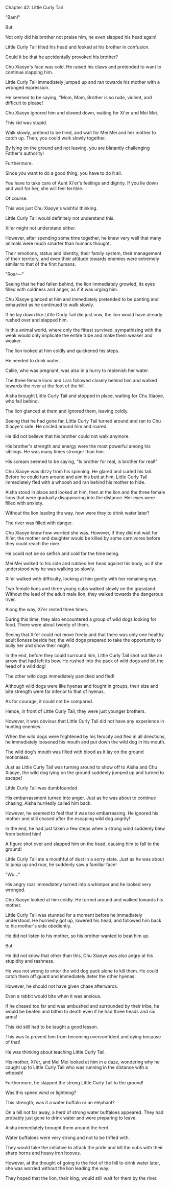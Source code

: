 Chapter 42: Little Curly Tail

"Bam\!"

But.

Not only did his brother not praise him, he even slapped his head again\!

Little Curly Tail tilted his head and looked at his brother in confusion.

Could it be that he accidentally provoked his brother?

Chu Xiaoye's face was cold. He raised his claws and pretended to want to continue slapping him.

Little Curly Tail immediately jumped up and ran towards his mother with a wronged expression.

He seemed to be saying, "Mom, Mom, Brother is so rude, violent, and difficult to please\!

Chu Xiaoye ignored him and slowed down, waiting for Xi'er and Mei Mei.

This kid was stupid.

Walk slowly, pretend to be tired, and wait for Mei Mei and her mother to catch up. Then, you could walk slowly together.

By lying on the ground and not leaving, you are blatantly challenging Father's authority\!

Furthermore.

Since you want to do a good thing, you have to do it all.

You have to take care of Aunt Xi'er's feelings and dignity. If you lie down and wait for her, she will feel terrible.

Of course.

This was just Chu Xiaoye's wishful thinking.

Little Curly Tail would definitely not understand this.

Xi'er might not understand either.

However, after spending some time together, he knew very well that many animals were much smarter than humans thought.

Their emotions, status and identity, their family system, their management of their territory, and even their attitude towards enemies were extremely similar to that of the first humans.

"Roar—"

Seeing that he had fallen behind, the lion immediately growled, its eyes filled with coldness and anger, as if it was urging him.

Chu Xiaoye glanced at him and immediately pretended to be panting and exhausted as he continued to walk slowly.

If he lay down like Little Curly Tail did just now, the lion would have already rushed over and slapped him.

In this animal world, where only the fittest survived, sympathizing with the weak would only implicate the entire tribe and make them weaker and weaker.

The lion looked at him coldly and quickened his steps.

He needed to drink water.

Callie, who was pregnant, was also in a hurry to replenish her water.

The three female lions and Lars followed closely behind him and walked towards the river at the foot of the hill.

Aisha brought Little Curly Tail and stopped in place, waiting for Chu Xiaoye, who fell behind.

The lion glanced at them and ignored them, leaving coldly.

Seeing that he had gone far, Little Curly Tail turned around and ran to Chu Xiaoye's side. He circled around him and roared.

He did not believe that his brother could not walk anymore.

His brother's strength and energy were the most powerful among his siblings. He was many times stronger than him.

His scream seemed to be saying, "Is brother for real, is brother for real\!"

Chu Xiaoye was dizzy from his spinning. He glared and curled his tail. Before he could turn around and aim his butt at him, Little Curly Tail immediately fled with a whoosh and ran behind his mother to hide.

Aisha stood in place and looked at him, then at the lion and the three female lions that were gradually disappearing into the distance. Her eyes were filled with anxiety.

Without the lion leading the way, how were they to drink water later?

The river was filled with danger.

Chu Xiaoye knew how worried she was. However, if they did not wait for Xi'er, the mother and daughter would be killed by some carnivores before they could reach the river.

He could not be so selfish and cold for the time being.

Mei Mei walked to his side and rubbed her head against his body, as if she understood why he was walking so slowly.

Xi'er walked with difficulty, looking at him gently with her remaining eye.

Two female lions and three young cubs walked slowly on the grassland. Without the lead of the adult male lion, they walked towards the dangerous river.

Along the way, Xi'er rested three times.

During this time, they also encountered a group of wild dogs looking for food. There were about twenty of them.

Seeing that Xi'er could not move freely and that there was only one healthy adult lioness beside her, the wild dogs prepared to take the opportunity to bully her and show their might.

In the end, before they could surround him, Little Curly Tail shot out like an arrow that had left its bow. He rushed into the pack of wild dogs and bit the head of a wild dog\!

The other wild dogs immediately panicked and fled\!

Although wild dogs were like hyenas and fought in groups, their size and bite strength were far inferior to that of hyenas.

As for courage, it could not be compared.

Hence, in front of Little Curly Tail, they were just younger brothers.

However, it was obvious that Little Curly Tail did not have any experience in hunting enemies.

When the wild dogs were frightened by his ferocity and fled in all directions, he immediately loosened his mouth and put down the wild dog in his mouth.

The wild dog's mouth was filled with blood as it lay on the ground motionless.

Just as Little Curly Tail was turning around to show off to Aisha and Chu Xiaoye, the wild dog lying on the ground suddenly jumped up and turned to escape\!

Little Curly Tail was dumbfounded.

His embarrassment turned into anger. Just as he was about to continue chasing, Aisha hurriedly called him back.

However, he seemed to feel that it was too embarrassing. He ignored his mother and still chased after the escaping wild dog angrily\!

In the end, he had just taken a few steps when a strong wind suddenly blew from behind him\!

A figure shot over and slapped him on the head, causing him to fall to the ground\! 

Little Curly Tail ate a mouthful of dust in a sorry state. Just as he was about to jump up and roar, he suddenly saw a familiar face\!

"Wu…"

His angry roar immediately turned into a whimper and he looked very wronged.

Chu Xiaoye looked at him coldly. He turned around and walked towards his mother.

Little Curly Tail was stunned for a moment before he immediately understood. He hurriedly got up, lowered his head, and followed him back to his mother's side obediently.

He did not listen to his mother, so his brother wanted to beat him up.

But.

He did not know that other than this, Chu Xiaoye was also angry at his stupidity and rashness.

He was not wrong to enter the wild dog pack alone to kill them. He could catch them off guard and immediately deter the other hyenas.

However, he should not have given chase afterwards.

Even a rabbit would bite when it was anxious.

If he chased too far and was ambushed and surrounded by their tribe, he would be beaten and bitten to death even if he had three heads and six arms\!

This kid still had to be taught a good lesson.

This was to prevent him from becoming overconfident and dying because of that\! 

He was thinking about teaching Little Curly Tail.

His mother, Xi'er, and Mei Mei looked at him in a daze, wondering why he caught up to Little Curly Tail who was running in the distance with a whoosh\!

Furthermore, he slapped the strong Little Curly Tail to the ground\!

Was this speed wind or lightning?

This strength, was it a water buffalo or an elephant?

On a hill not far away, a herd of strong water buffaloes appeared. They had probably just gone to drink water and were preparing to leave.

Aisha immediately brought them around the herd.

Water buffaloes were very strong and not to be trifled with.

They would take the initiative to attack the pride and kill the cubs with their sharp horns and heavy iron hooves.

However, at the thought of going to the foot of the hill to drink water later, she was worried without the lion leading the way.

They hoped that the lion, their king, would still wait for them by the river.